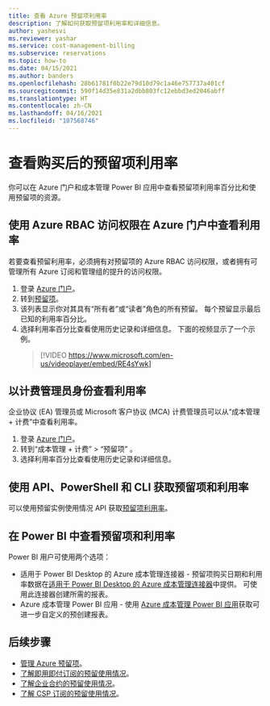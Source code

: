 ```yaml
---
title: 查看 Azure 预留项利用率
description: 了解如何获取预留项利用率和详细信息。
author: yashesvi
ms.reviewer: yashar
ms.service: cost-management-billing
ms.subservice: reservations
ms.topic: how-to
ms.date: 04/15/2021
ms.author: banders
ms.openlocfilehash: 28b61781f0b22e79d10d79c1a46e757737a401cf
ms.sourcegitcommit: 590f14d35e831a2dbb803fc12ebbd3ed2046abff
ms.translationtype: HT
ms.contentlocale: zh-CN
ms.lasthandoff: 04/16/2021
ms.locfileid: "107568746"
---
```

# <a name="view-reservation-utilization-after-purchase"></a>查看购买后的预留项利用率

你可以在 Azure 门户和成本管理 Power BI 应用中查看预留项利用率百分比和使用预留项的资源。

## <a name="view-utilization-in-the-azure-portal-with-azure-rbac-access"></a>使用 Azure RBAC 访问权限在 Azure 门户中查看利用率

若要查看预留利用率，必须拥有对预留项的 Azure RBAC 访问权限，或者拥有可管理所有 Azure 订阅和管理组的提升的访问权限。

1. 登录 [Azure 门户](https://portal.azure.com)。
1. 转到[预留项](https://portal.azure.com/#blade/Microsoft_Azure_Reservations/ReservationsBrowseBlade)。
1. 该列表显示你对其具有“所有者”或“读者”角色的所有预留。 每个预留显示最后已知的利用率百分比。
1. 选择利用率百分比查看使用历史记录和详细信息。 下面的视频显示了一个示例。
   > [!VIDEO https://www.microsoft.com/en-us/videoplayer/embed/RE4sYwk] 

## <a name="view-utilization-as-billing-administrator"></a>以计费管理员身份查看利用率

企业协议 (EA) 管理员或 Microsoft 客户协议 (MCA) 计费管理员可以从“成本管理 + 计费”中查看利用率。

1. 登录 [Azure 门户](https://portal.azure.com)。
1. 转到“成本管理 + 计费” > “预留项” 。
1. 选择利用率百分比查看使用历史记录和详细信息。

## <a name="get-reservations-and-utilization-using-apis-powershell-and-cli"></a>使用 API、PowerShell 和 CLI 获取预留项和利用率

可以使用预留实例使用情况 API 获取[预留项利用率](/rest/api/billing/enterprise/billing-enterprise-api-reserved-instance-usage)。

## <a name="see-reservations-and-utilization-in-power-bi"></a>在 Power BI 中查看预留项和利用率

Power BI 用户可使用两个选项：

- 适用于 Power BI Desktop 的 Azure 成本管理连接器 - 预留项购买日期和利用率数据在[适用于 Power BI Desktop 的 Azure 成本管理连接器](/power-bi/desktop-connect-azure-cost-management)中提供。 可使用此连接器创建所需的报表。
- Azure 成本管理 Power BI 应用 - 使用 [Azure 成本管理 Power BI 应用](https://appsource.microsoft.com/product/power-bi/costmanagement.azurecostmanagementapp)获取可进一步自定义的预创建报表。

## <a name="next-steps"></a>后续步骤

- [管理 Azure 预留项](manage-reserved-vm-instance.md)。
- [了解即用即付订阅的预留使用情况](understand-reserved-instance-usage.md)。
- [了解企业合约的预留使用情况](understand-reserved-instance-usage-ea.md)。
- [了解 CSP 订阅的预留使用情况](/partner-center/azure-reservations)。
